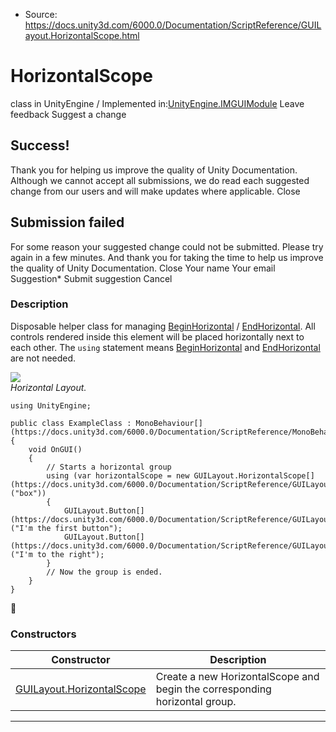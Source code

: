 * Source: https://docs.unity3d.com/6000.0/Documentation/ScriptReference/GUILayout.HorizontalScope.html

# HorizontalScope
class in UnityEngine
/
Implemented in:[UnityEngine.IMGUIModule](https://docs.unity3d.com/6000.0/Documentation/ScriptReference/UnityEngine.IMGUIModule.html)
Leave feedback
Suggest a change
## Success!
Thank you for helping us improve the quality of Unity Documentation. Although we cannot accept all submissions, we do read each suggested change from our users and will make updates where applicable.
Close
## Submission failed
For some reason your suggested change could not be submitted. Please <a>try again</a> in a few minutes. And thank you for taking the time to help us improve the quality of Unity Documentation.
Close
Your name Your email Suggestion* Submit suggestion
Cancel
### Description
Disposable helper class for managing [BeginHorizontal](https://docs.unity3d.com/6000.0/Documentation/ScriptReference/GUILayout.BeginHorizontal.html) / [EndHorizontal](https://docs.unity3d.com/6000.0/Documentation/ScriptReference/GUILayout.EndHorizontal.html).
All controls rendered inside this element will be placed horizontally next to each other. The `using` statement means [BeginHorizontal](https://docs.unity3d.com/6000.0/Documentation/ScriptReference/GUILayout.BeginHorizontal.html) and [EndHorizontal](https://docs.unity3d.com/6000.0/Documentation/ScriptReference/GUILayout.EndHorizontal.html) are not needed.  
  
![](https://docs.unity3d.com/6000.0/Documentation/StaticFiles/ScriptRefImages/GUILayoutHorizontal.png)  
_Horizontal Layout._
```
using UnityEngine;  
  
public class ExampleClass : MonoBehaviour[](https://docs.unity3d.com/6000.0/Documentation/ScriptReference/MonoBehaviour.html)
{
    void OnGUI()
    {
        // Starts a horizontal group
        using (var horizontalScope = new GUILayout.HorizontalScope[](https://docs.unity3d.com/6000.0/Documentation/ScriptReference/GUILayout.HorizontalScope.html)("box"))
        {
            GUILayout.Button[](https://docs.unity3d.com/6000.0/Documentation/ScriptReference/GUILayout.Button.html)("I'm the first button");
            GUILayout.Button[](https://docs.unity3d.com/6000.0/Documentation/ScriptReference/GUILayout.Button.html)("I'm to the right");
        }
        // Now the group is ended.
    }
}

```

### Constructors
Constructor | Description  
---|---  
[GUILayout.HorizontalScope](https://docs.unity3d.com/6000.0/Documentation/ScriptReference/GUILayout.HorizontalScope-ctor.html) | Create a new HorizontalScope and begin the corresponding horizontal group.  
* * *
